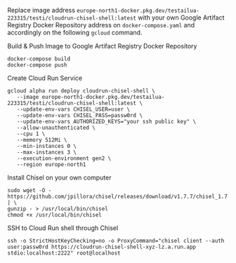 Replace image address `europe-north1-docker.pkg.dev/testailua-223315/testi/cloudrun-chisel-shell:latest` with your own Google Artifact Registry Docker Repository address on `docker-compose.yaml` and accordingly on the following `gcloud` command.

Build & Push Image to Google Artifact Registry Docker Repository
```
docker-compose build
docker-compose push
```

Create Cloud Run Service
```
gcloud alpha run deploy cloudrun-chisel-shell \
   --image europe-north1-docker.pkg.dev/testailua-223315/testi/cloudrun-chisel-shell:latest \
   --update-env-vars CHISEL_USER=user \
   --update-env-vars CHISEL_PASS=passw0rd \
   --update-env-vars AUTHORIZED_KEYS="your ssh public key" \
   --allow-unauthenticated \
   --cpu 1 \
   --memory 512Mi \
   --min-instances 0 \
   --max-instances 3 \
   --execution-environment gen2 \
   --region europe-north1
```

Install Chisel on your own computer
```
sudo wget -O - https://github.com/jpillora/chisel/releases/download/v1.7.7/chisel_1.7.7_linux_amd64.gz | \
gunzip - > /usr/local/bin/chisel
chmod +x /usr/local/bin/chisel
```

SSH to Cloud Run shell through Chisel
```
ssh -o StrictHostKeyChecking=no -o ProxyCommand="chisel client --auth user:passw0rd https://cloudrun-chisel-shell-xyz-lz.a.run.app stdio:localhost:2222" root@localhost
```